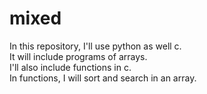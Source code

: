 # mixed
In this repository, I'll use python as well c. <br> It will include programs of arrays. <br>
I'll also include functions in c.
<br>
In functions, I will sort and search in an array.
